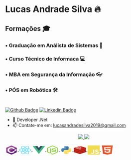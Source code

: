 # Lucas Andrade Silva 🔥
## Formações 🎓
### • Graduação em Análista de Sistemas 🚀
### • Curso Técnico de Informaca 💻
### • MBA em Segurança da Informação 👓
### • PÓS em Robõtica 🛠️

#

[![Github Badge](https://img.shields.io/badge/-Github-000?style=flat-square&logo=Github&logoColor=white&link=https://github.com/fagnerpsantos)](https://github.com/fagnerpsantos)
[![Linkedin Badge](https://img.shields.io/badge/-LinkedIn-blue?style=flat-square&logo=Linkedin&logoColor=white&link=https://www.linkedin.com/in/lucasandradesilva2019/)](https://www.linkedin.com/in/lucasandradesilva2019/)

- 🔭 Developer .Net
- 📫 Contate-me em: lucasandradesilva2019@gmail.com

<div align="center">
  <a href="https://github.com/LucasAndradeSilva">
  <img height="180em" src="https://github-readme-stats.vercel.app/api?username=LucasAndradeSilva&show_icons=true&theme=dracula&include_all_commits=true&count_private=true"/>
  <img height="180em" src="https://github-readme-stats.vercel.app/api/top-langs/?username=LucasAndradeSilva&layout=compact&langs_count=7&theme=dracula"/>
</div>
<div style="display: inline_block"><br>
  <img align="center" alt="Lucas-Csharp" height="30" width="40" src="https://raw.githubusercontent.com/devicons/devicon/master/icons/csharp/csharp-original.svg">
  <img align="center" alt="Lucas-React" height="30" width="40" src="https://raw.githubusercontent.com/devicons/devicon/master/icons/react/react-original.svg">  
  <img align="center" alt="Lucas-Vue" height="30" width="40" src="https://raw.githubusercontent.com/devicons/devicon/master/icons/vuejs/vuejs-original.svg">  
  <img align="center" alt="Lucas-Node" height="30" width="40" src="https://raw.githubusercontent.com/devicons/devicon/master/icons/nodejs/nodejs-original.svg">  
  <img align="center" alt="Lucas-Python" height="30" width="40" src="https://raw.githubusercontent.com/devicons/devicon/master/icons/python/python-original.svg"> 
  <img align="center" alt="Lucas-Redis" height="30" width="40" src="https://raw.githubusercontent.com/devicons/devicon/master/icons/redis/redis-original.svg"> 
  <img align="center" alt="Lucas-Js" height="30" width="40" src="https://raw.githubusercontent.com/devicons/devicon/master/icons/javascript/javascript-plain.svg">
  <img align="center" alt="Lucas-HTML" height="30" width="40" src="https://raw.githubusercontent.com/devicons/devicon/master/icons/html5/html5-original.svg">  
</div>

